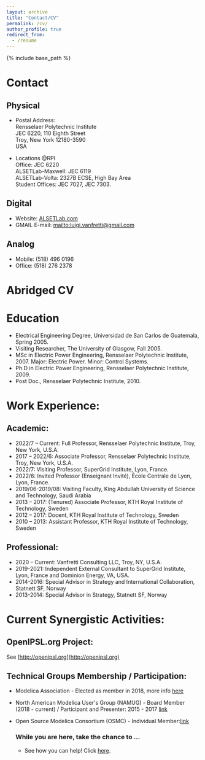 ```yaml
---
layout: archive
title: "Contact/CV"
permalink: /cv/
author_profile: true
redirect_from:
  - /resume
---
```


{% include base_path %}

# Contact
## Physical
* Postal Address:<br />
Rensselaer Polytechnic Institute<br />
JEC 6220, 110 Eighth Street<br />
Troy, New York 12180-3590<br />
USA

* Locations @RPI <br />
Office: JEC 6220 <br />
ALSETLab-Maxwell: JEC 6119 <br />
ALSETLab-Volta: 2327B ECSE, High Bay Area <br />
Student Offices: JEC 7027, JEC 7303.

## Digital
* Website: [ALSETLab.com](http://www.ALSETLab.com)
* GMAIL E-mail: <mailto:luigi.vanfretti@gmail.com>

## Analog
* Mobile: (518) 496 0196
* Office: (518) 276 2378


# Abridged CV

# Education
* Electrical Engineering Degree, Universidad de San Carlos de Guatemala, Spring 2005.
* Visiting Researcher, The University of Glasgow, Fall 2005.
* MSc in Electric Power Engineering, Rensselaer Polytechnic Institute, 2007. Major: Electric Power. Minor: Control Systems.
* Ph.D in Electric Power Engineering, Rensselaer Polytechnic Institute, 2009. <br />
* Post Doc., Rensselaer Polytechnic Institute, 2010. <br />

# Work Experience:
## Academic:
- 2022/7 – Current: Full Professor, Rensselaer Polytechnic Institute, Troy, New York, U.S.A.
- 2017 – 2022/6: Associate Professor, Rensselaer Polytechnic Institute, Troy, New York, U.S.A.
- 2022/7: Visiting Professor, SuperGrid Institute, Lyon, France.
- 2022/6:	Invited Professor (Enseignant Invité), École Centrale de Lyon, Lyon, France.
- 2019/06-2019/08: Visiting Faculty, King Abdullah University of Science and Technology, Saudi Arabia
- 2013 – 2017: (Tenured) Associate Professor, KTH Royal Institute of Technology, Sweden
- 2012 – 2017: Docent, KTH Royal Institute of Technology, Sweden
- 2010 – 2013: Assistant Professor, KTH Royal Institute of Technology, Sweden
## Professional:
- 2020 – Current: Vanfretti Consulting LLC, Troy, NY, U.S.A. 
- 2019-2021: Independent External Consultant to SuperGrid Institute, Lyon, France and Dominion Energy, VA, USA.
- 2014-2016: Special Advisor in Strategy and International Collaboration, Statnett SF, Norway
- 2013-2014: Special Advisor in Strategy, Statnett SF, Norway


# Current Synergistic Activities:

## OpenIPSL.org Project: 
See [http://openipsl.org](http://openipsl.org)

## Technical Groups Membership / Participation:

* Modelica Association - Elected as member in 2018, more info [here](https://ecse.rpi.edu/index.php/news/luigi-vanfretti-elected-modelica-association)<br />

* North American Modelica User's Group (NAMUG) - Board Member (2018 - current) / Participant and Presenter: 2015 - 2017 [link](http://na.modelica-users.org)<br />

* Open Source Modelica Consortium (OSMC) - Individual Member:[link](https://openmodelica.org/home/consortium)<br />

  ### While you are here, take the chance to ...
  - See how you can help! Click [here](https://alsetlab.github.io/donate/).
